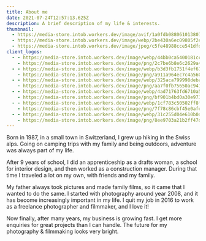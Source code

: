 ```yaml
---
title: About me
date: 2021-07-24T12:57:13.625Z
description: A brief description of my life & interests.
thumbnail:
  - https://media-store.intob.workers.dev/image/avif/1a0fdb08806101380750ea7909bb047728f6f3b59aa4fd5ff41528673617eb2d
  - https://media-store.intob.workers.dev/image/webp/2be430a6ec09805f2e16cc4653aeb930e1147c8e426ff55f65bb5c54bd001191
  - https://media-store.intob.workers.dev/image/jpeg/c5fe48988cce541dfd29cc8e9925bfdd54e8391d395b3c18e09fa97a6c6d158c
client_logos:
  - - https://media-store.intob.workers.dev/image/webp/44bb0ca5400181cc299179f6783cfde41b11297277e2c4d0dff20c50a5a22fab
    - https://media-store.intob.workers.dev/image/png/2c7be6b8e6c2629a429ecfa2cadb6194f1e92a54fbe8ee14604da7a171833787
  - - https://media-store.intob.workers.dev/image/webp/b3d3fb1751f4ef613c00e1debd624d9fff5f9a1efa36d46f109ad88cccd90e0f
    - https://media-store.intob.workers.dev/image/png/a911a964ec7c4a56085209248b518231e3ae5f798f798df58a12dbd1ee3dc6a8
  - - https://media-store.intob.workers.dev/image/webp/325aca799998deba2b01d62cfde6b8fe0ac5ba18ab712cec8d00a8b2c310544c
    - https://media-store.intob.workers.dev/image/png/aa7f0fb75650ac941f230df7dc8e766075e1da810c3acf32a8f110096100c5d8
  - - https://media-store.intob.workers.dev/image/webp/4ad71763fd6710a5a973bbd39b6456acc638a14fcf5dfc9d5f8fa18039118526
    - https://media-store.intob.workers.dev/image/png/bf901b4bd0a30e9737783b6eac5e05af5d6c115c295605b16b4d49bb1c76520b
  - - https://media-store.intob.workers.dev/image/webp/1cf783c50502ff8f1d7a33168ffedc421c0b3f6522c6b55a1c7ba61e21b5046a
    - https://media-store.intob.workers.dev/image/png/7f78c86cbf45e0afe004c019cd05321f4c562c7233c898da09e1fd818da9e362
  - - https://media-store.intob.workers.dev/image/webp/31c255d04e610b0d305b3e06d1c398eb0afbfc701f334324061f9bd48fcae1e9
    - https://media-store.intob.workers.dev/image/png/8ee9703a21b2ff47df09252097dcaefc072790fc0cf852160cead376e77421be
---
```

Born in 1987, in a small town in Switzerland, I grew up hiking in the Swiss alps. Going on camping trips with my family and being outdoors, adventure was always part of my life.

After 9 years of school, I did an apprenticeship as a drafts woman, a school for interior design, and then worked as a construction manager. During that time I traveled a lot on my own, with friends and my family.

My father always took pictures and made family films, so it came that I wanted to do the same. I started with photography around year 2008, and it has become increasingly important in my life. I quit my job in 2016 to work as a freelance photographer and filmmaker, and I love it!

Now finally, after many years, my business is growing fast. I get more enquiries for great projects than I can handle. The future for my photography & filmmaking looks very bright.